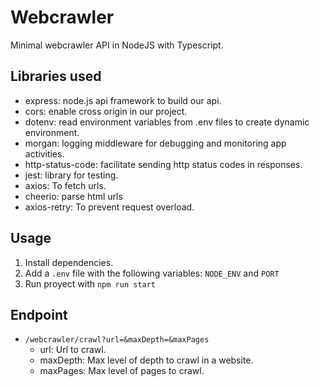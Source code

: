# Webcrawler

Minimal webcrawler API in NodeJS with Typescript.

## Libraries used

- express: node.js api framework to build our api.
- cors: enable cross origin in our project.
- dotenv: read environment variables from .env files to create dynamic environment.
- morgan: logging middleware for debugging and monitoring app activities.
- http-status-code: facilitate sending http status codes in responses.
- jest: library for testing.
- axios: To fetch urls.
- cheerio: parse html urls
- axios-retry: To prevent request overload. 

## Usage

1. Install dependencies.
2. Add a `.env` file with the following variables: `NODE_ENV` and `PORT`
3. Run proyect with `npm run start`

## Endpoint

- `/webcrawler/crawl?url=&maxDepth=&maxPages`
  - url: Url to crawl.
  - maxDepth: Max level of depth to crawl in a website.
  - maxPages: Max level of pages to crawl.

